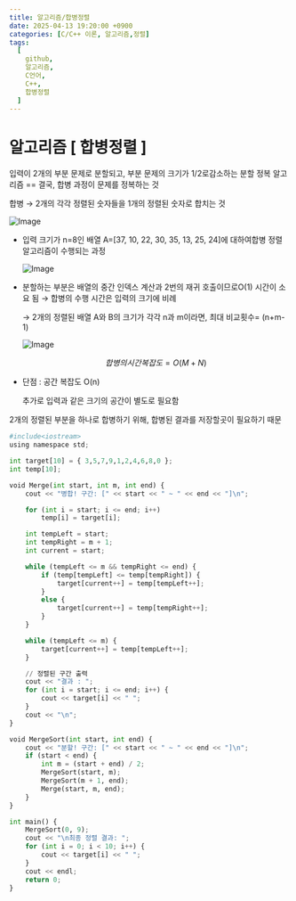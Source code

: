 ```yaml
---
title: 알고리즘/합병정렬
date: 2025-04-13 19:20:00 +0900
categories: [C/C++ 이론, 알고리즘,정렬]
tags:
  [
    github,
    알고리즘,
    C언어,
    C++,
	합병정렬
  ]
---
```


# 알고리즘 [ 합병정렬 ]

입력이 2개의 부분 문제로 분할되고, 부분 문제의 크기가 1/2로감소하는 분할 정복 알고리즘 == 결국, 합병 과정이 문제를 정복하는 것

합병 → 2개의 각각 정렬된 숫자들을 1개의 정렬된 숫자로 합치는 것

![Image](https://github.com/user-attachments/assets/6368f874-8865-42c6-b3a7-474f8a26fa64)

- 입력 크기가 n=8인 배열 A=[37, 10, 22, 30, 35, 13, 25, 24]에 대하여합병 정렬 알고리즘이 수행되는 과정
    
    ![Image](https://github.com/user-attachments/assets/8503a08f-650e-4d82-96c2-557f1ca17520)
    
- 분할하는 부분은 배열의 중간 인덱스 계산과 2번의 재귀 호출이므로O(1) 시간이 소요 됨 → 합병의 수행 시간은 입력의 크기에 비례
    
    → 2개의 정렬된 배열 A와 B의 크기가 각각 n과 m이라면, 최대 비교횟수= (n+m-1)
    
    ![Image](https://github.com/user-attachments/assets/7177fc0f-531a-48d3-838c-03e65993fe79)
    
    $$
    합병의 시간 복잡도 = O(M+N)
    $$
    
- 단점 : 공간 복잡도 O(n)
    
    추가로 입력과 같은 크기의 공간이 별도로 필요함
    

2개의 정렬된 부분을 하나로 합병하기 위해, 합병된 결과를 저장할곳이 필요하기 때문

```python
#include<iostream>
using namespace std;

int target[10] = { 3,5,7,9,1,2,4,6,8,0 };
int temp[10];

void Merge(int start, int m, int end) {
    cout << "병합! 구간: [" << start << " ~ " << end << "]\n";

    for (int i = start; i <= end; i++)
        temp[i] = target[i];

    int tempLeft = start;
    int tempRight = m + 1;
    int current = start;

    while (tempLeft <= m && tempRight <= end) {
        if (temp[tempLeft] <= temp[tempRight]) {
            target[current++] = temp[tempLeft++];
        }
        else {
            target[current++] = temp[tempRight++];
        }
    }

    while (tempLeft <= m) {
        target[current++] = temp[tempLeft++];
    }

    // 정렬된 구간 출력
    cout << "결과 : ";
    for (int i = start; i <= end; i++) {
        cout << target[i] << " ";
    }
    cout << "\n";
}

void MergeSort(int start, int end) {
    cout << "분할! 구간: [" << start << " ~ " << end << "]\n";
    if (start < end) {
        int m = (start + end) / 2;
        MergeSort(start, m);
        MergeSort(m + 1, end);
        Merge(start, m, end);
    }
}

int main() {
    MergeSort(0, 9);
    cout << "\n최종 정렬 결과: ";
    for (int i = 0; i < 10; i++) {
        cout << target[i] << " ";
    }
    cout << endl;
    return 0;
}

```